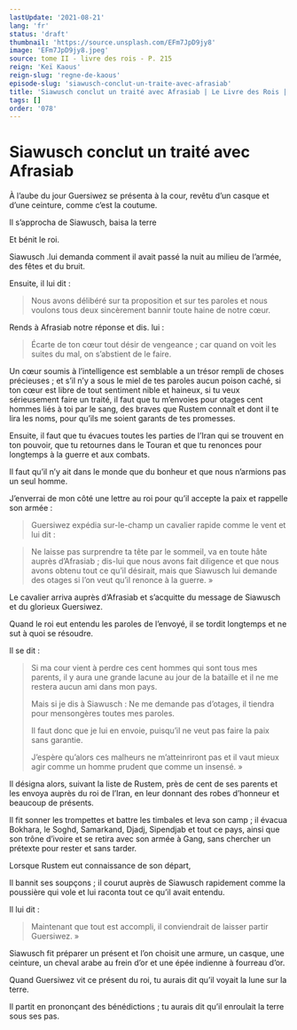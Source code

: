 ```yaml
---
lastUpdate: '2021-08-21'
lang: 'fr'
status: 'draft'
thumbnail: 'https://source.unsplash.com/EFm7JpD9jy8'
image: 'EFm7JpD9jy8.jpeg'
source: tome II - livre des rois - P. 215
reign: 'Keï Kaous'
reign-slug: 'regne-de-kaous'
episode-slug: 'siawusch-conclut-un-traite-avec-afrasiab'
title: 'Siawusch conclut un traité avec Afrasiab | Le Livre des Rois | Shâhnâmeh'
tags: []
order: '078'
---
```


<!-- LTeX: language=fr -->

# Siawusch conclut un traité avec Afrasiab

À l’aube du jour Guersiwez se présenta à la cour, revêtu d’un casque et d’une ceinture, comme c’est la coutume.

Il s’approcha de Siawusch, baisa la terre

Et bénit le roi.

Siawusch .lui demanda comment il avait passé la nuit au milieu de l’armée, des fêtes et du bruit.

Ensuite, il lui dit :

> Nous avons délibéré sur ta proposition et sur tes paroles et nous voulons tous deux sincèrement bannir toute haine de notre cœur.

Rends à Afrasiab notre réponse et dis. lui :

> Écarte de ton cœur tout désir de vengeance ; car quand on voit les suites du mal, on s’abstient de le faire.

Un cœur soumis à l’intelligence est semblable a un trésor rempli de choses précieuses ; et s’il n’y a sous le miel de tes paroles aucun poison caché, si ton cœur est libre de tout sentiment nible et haineux, si tu veux sérieusement faire un traité, il faut que tu m’envoies pour otages cent hommes liés à toi par le sang, des braves que Rustem connaît et dont il te lira les noms, pour qu’ils me soient garants de tes promesses.

Ensuite, il faut que tu évacues toutes les parties de l’Iran qui se trouvent en ton pouvoir, que tu retournes dans le Touran et que tu renonces pour longtemps à la guerre et aux combats.

Il faut qu’il n’y ait dans le monde que du bonheur et que nous n’armions pas un seul homme.

J’enverrai de mon côté une lettre au roi pour qu’il accepte la paix et rappelle son armée :

> Guersiwez expédia sur-le-champ un cavalier rapide comme le vent et lui dit :

> Ne laisse pas surprendre ta tête par le sommeil, va en toute hâte auprès d’Afrasiab ; dis-lui que nous avons fait diligence et que nous avons obtenu tout ce qu’il désirait, mais que Siawusch lui demande des otages si l’on veut qu’il renonce à la guerre. »

Le cavalier arriva auprès d’Afrasiab et s’acquitte du message de Siawusch et du glorieux Guersiwez.

Quand le roi eut entendu les paroles de l’envoyé, il se tordit longtemps et ne sut à quoi se résoudre.

Il se dit :

> Si ma cour vient à perdre ces cent hommes qui sont tous mes parents, il y aura une grande lacune au jour de la bataille et il ne me restera aucun ami dans mon pays.
>
> Mais si je dis à Siawusch : Ne me demande pas d’otages, il tiendra pour mensongères toutes mes paroles.
>
> Il faut donc que je lui en envoie, puisqu’il ne veut pas faire la paix sans garantie.
>
> J’espère qu’alors ces malheurs ne m’atteinriront pas et il vaut mieux agir comme un homme prudent que comme un insensé. »

Il désigna alors, suivant la liste de Rustem, près de cent de ses parents et les envoya auprès du roi de l’Iran, en leur donnant des robes d’honneur et beaucoup de présents.

Il fit sonner les trompettes et battre les timbales et leva son camp ; il évacua Bokhara, le Soghd, Samarkand, Djadj, Sipendjab et tout ce pays, ainsi que son trône d’ivoire et se retira avec son armée à Gang, sans chercher un prétexte pour rester et sans tarder.

Lorsque Rustem eut connaissance de son départ,

Il bannit ses soupçons ; il courut auprès de Siawusch rapidement comme la poussière qui vole et lui raconta tout ce qu’il avait entendu.

Il lui dit :

> Maintenant que tout est accompli, il conviendrait de laisser partir Guersiwez. »

Siawusch fit préparer un présent et l’on choisit une armure, un casque, une ceinture, un cheval arabe au frein d’or et une épée indienne à fourreau d’or.

Quand Guersiwez vit ce présent du roi, tu aurais dit qu’il voyait la lune sur la terre.

Il partit en prononçant des bénédictions ; tu aurais dit qu’il enroulait la terre sous ses pas.
